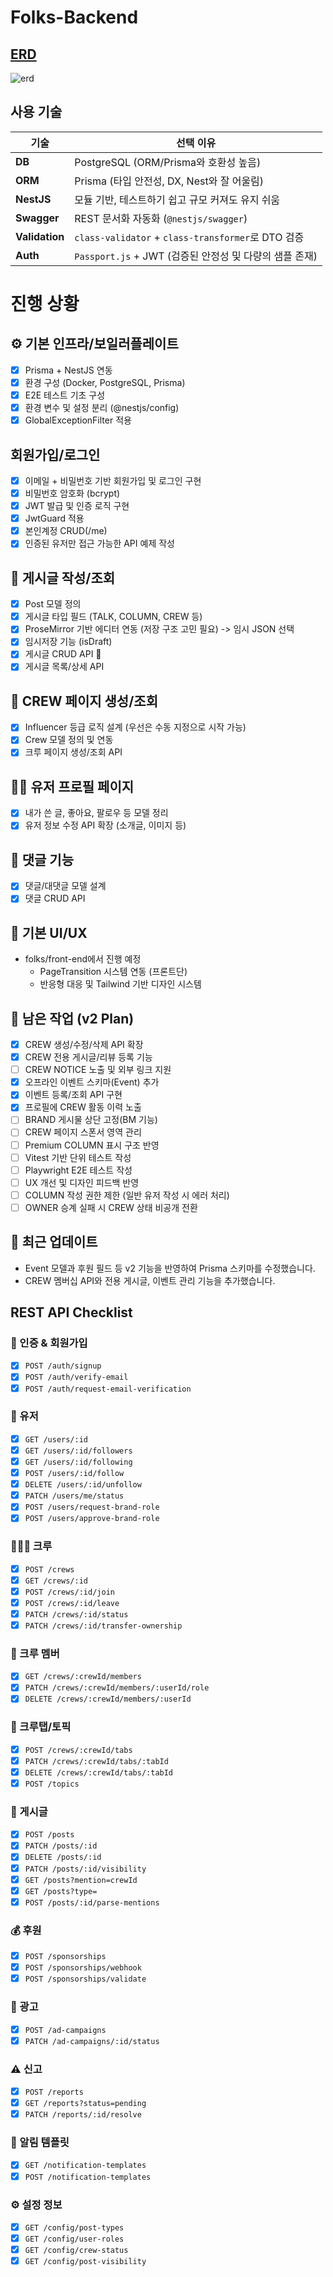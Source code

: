 # Folks-Backend

## [ERD](https://dbdiagram.io/d/folksfashioncommunity-680a46a51ca52373f537a8de)

![erd](./assets/erd.png)

## 사용 기술

| 기술           | 선택 이유                                               |
| -------------- | ------------------------------------------------------- |
| **DB**         | PostgreSQL (ORM/Prisma와 호환성 높음)                   |
| **ORM**        | Prisma (타입 안전성, DX, Nest와 잘 어울림)              |
| **NestJS**     | 모듈 기반, 테스트하기 쉽고 규모 커져도 유지 쉬움        |
| **Swagger**    | REST 문서화 자동화 (`@nestjs/swagger`)                  |
| **Validation** | `class-validator` + `class-transformer`로 DTO 검증      |
| **Auth**       | `Passport.js` + JWT (검증된 안정성 및 다량의 샘플 존재) |

# 진행 상황

## ⚙️ 기본 인프라/보일러플레이트

- [x] Prisma + NestJS 연동
- [x] 환경 구성 (Docker, PostgreSQL, Prisma)
- [x] E2E 테스트 기초 구성
- [x] 환경 변수 및 설정 분리 (@nestjs/config)
- [x] GlobalExceptionFilter 적용

## 회원가입/로그인

- [x] 이메일 + 비밀번호 기반 회원가입 및 로그인 구현
- [x] 비밀번호 암호화 (bcrypt)
- [x] JWT 발급 및 인증 로직 구현
- [x] JwtGuard 적용
- [x] 본인계정 CRUD(/me)
- [x] 인증된 유저만 접근 가능한 API 예제 작성

## 📝 게시글 작성/조회

- [x] Post 모델 정의
- [x] 게시글 타입 필드 (TALK, COLUMN, CREW 등)
- [x] ProseMirror 기반 에디터 연동 (저장 구조 고민 필요) -> 임시 JSON 선택
- [x] 임시저장 기능 (isDraft)
- [x] 게시글 CRUD API 🏃
- [x] 게시글 목록/상세 API

## 🎪 CREW 페이지 생성/조회

- [x] Influencer 등급 로직 설계 (우선은 수동 지정으로 시작 가능)
- [x] Crew 모델 정의 및 연동
- [x] 크루 페이지 생성/조회 API

## 🧑‍💼 유저 프로필 페이지

- [x] 내가 쓴 글, 좋아요, 팔로우 등 모델 정리
- [x] 유저 정보 수정 API 확장 (소개글, 이미지 등)

## 💬 댓글 기능

- [x] 댓글/대댓글 모델 설계
- [x] 댓글 CRUD API

## 🎨 기본 UI/UX

- folks/front-end에서 진행 예정
  - PageTransition 시스템 연동 (프론트단)
  - 반응형 대응 및 Tailwind 기반 디자인 시스템
## 🚧 남은 작업 (v2 Plan)

- [x] CREW 생성/수정/삭제 API 확장
- [x] CREW 전용 게시글/리뷰 등록 기능
- [ ] CREW NOTICE 노출 및 외부 링크 지원
- [x] 오프라인 이벤트 스키마(Event) 추가
- [x] 이벤트 등록/조회 API 구현
- [x] 프로필에 CREW 활동 이력 노출
- [ ] BRAND 게시물 상단 고정(BM 기능)
- [ ] CREW 페이지 스폰서 영역 관리
- [ ] Premium COLUMN 표시 구조 반영
- [ ] Vitest 기반 단위 테스트 작성
- [ ] Playwright E2E 테스트 작성
- [ ] UX 개선 및 디자인 피드백 반영
- [ ] COLUMN 작성 권한 제한 (일반 유저 작성 시 에러 처리)
- [ ] OWNER 승계 실패 시 CREW 상태 비공개 전환

## 🔄 최근 업데이트

- Event 모델과 후원 필드 등 v2 기능을 반영하여 Prisma 스키마를 수정했습니다.
- CREW 멤버십 API와 전용 게시글, 이벤트 관리 기능을 추가했습니다.


## REST API Checklist

### 🔐 인증 & 회원가입
- [x] `POST /auth/signup`
- [x] `POST /auth/verify-email`
- [x] `POST /auth/request-email-verification`

### 👤 유저
- [x] `GET /users/:id`
- [x] `GET /users/:id/followers`
- [x] `GET /users/:id/following`
- [x] `POST /users/:id/follow`
- [x] `DELETE /users/:id/unfollow`
- [x] `PATCH /users/me/status`
- [x] `POST /users/request-brand-role`
- [x] `POST /users/approve-brand-role`

### 🧑‍🤝‍🧑 크루
- [x] `POST /crews`
- [x] `GET /crews/:id`
- [x] `POST /crews/:id/join`
- [x] `POST /crews/:id/leave`
- [x] `PATCH /crews/:id/status`
- [x] `PATCH /crews/:id/transfer-ownership`

### 👥 크루 멤버
- [x] `GET /crews/:crewId/members`
- [x] `PATCH /crews/:crewId/members/:userId/role`
- [x] `DELETE /crews/:crewId/members/:userId`

### 🧷 크루탭/토픽
- [x] `POST /crews/:crewId/tabs`
- [x] `PATCH /crews/:crewId/tabs/:tabId`
- [x] `DELETE /crews/:crewId/tabs/:tabId`
- [x] `POST /topics`

### 📝 게시글
- [x] `POST /posts`
- [x] `PATCH /posts/:id`
- [x] `DELETE /posts/:id`
- [x] `PATCH /posts/:id/visibility`
- [x] `GET /posts?mention=crewId`
- [x] `GET /posts?type=`
- [x] `POST /posts/:id/parse-mentions`

### 💰 후원
- [x] `POST /sponsorships`
- [x] `POST /sponsorships/webhook`
- [x] `POST /sponsorships/validate`

### 📢 광고
- [x] `POST /ad-campaigns`
- [x] `PATCH /ad-campaigns/:id/status`

### ⚠️ 신고
- [x] `POST /reports`
- [x] `GET /reports?status=pending`
- [x] `PATCH /reports/:id/resolve`

### 🔔 알림 템플릿
- [x] `GET /notification-templates`
- [x] `POST /notification-templates`

### ⚙️ 설정 정보
- [x] `GET /config/post-types`
- [x] `GET /config/user-roles`
- [x] `GET /config/crew-status`
- [x] `GET /config/post-visibility`
